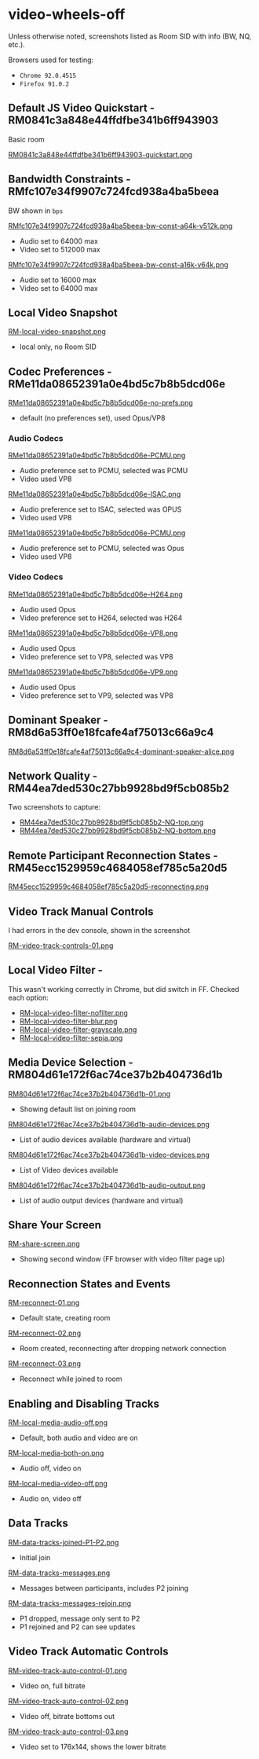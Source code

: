 # video-wheels-off

Unless otherwise noted, screenshots listed as Room SID with info (BW, NQ, etc.).

Browsers used for testing: 
- `Chrome 92.0.4515`
- `Firefox 91.0.2`


## Default JS Video Quickstart - RM0841c3a848e44ffdfbe341b6ff943903

Basic room

[RM0841c3a848e44ffdfbe341b6ff943903-quickstart.png](RM0841c3a848e44ffdfbe341b6ff943903-quickstart.png)

## Bandwidth Constraints - RMfc107e34f9907c724fcd938a4ba5beea

BW shown in `bps`

[RMfc107e34f9907c724fcd938a4ba5beea-bw-const-a64k-v512k.png](RMfc107e34f9907c724fcd938a4ba5beea-bw-const-a64k-v512k.png)
- Audio set to 64000 max
- Video set to 512000 max

[RMfc107e34f9907c724fcd938a4ba5beea-bw-const-a16k-v64k.png](RMfc107e34f9907c724fcd938a4ba5beea-bw-const-a16k-v64k.png)
- Audio set to 16000 max
- Video set to 64000 max

## Local Video Snapshot

[RM-local-video-snapshot.png](RM-local-video-snapshot.png)

- local only, no Room SID

## Codec Preferences - RMe11da08652391a0e4bd5c7b8b5dcd06e

[RMe11da08652391a0e4bd5c7b8b5dcd06e-no-prefs.png](RMe11da08652391a0e4bd5c7b8b5dcd06e-no-prefs.png)
- default (no preferences set), used Opus/VP8

### Audio Codecs

[RMe11da08652391a0e4bd5c7b8b5dcd06e-PCMU.png](RMe11da08652391a0e4bd5c7b8b5dcd06e-PCMU.png)
- Audio preference set to PCMU, selected was PCMU
- Video used VP8

[RMe11da08652391a0e4bd5c7b8b5dcd06e-ISAC.png](RMe11da08652391a0e4bd5c7b8b5dcd06e-ISAC.png)
- Audio preference set to ISAC, selected was OPUS
- Video used VP8

[RMe11da08652391a0e4bd5c7b8b5dcd06e-PCMU.png](RMe11da08652391a0e4bd5c7b8b5dcd06e-PCMU.png)
- Audio preference set to PCMU, selected was Opus
- Video used VP8

### Video Codecs

[RMe11da08652391a0e4bd5c7b8b5dcd06e-H264.png](RMe11da08652391a0e4bd5c7b8b5dcd06e-H264.png)
- Audio used Opus
- Video preference set to H264, selected was H264

[RMe11da08652391a0e4bd5c7b8b5dcd06e-VP8.png](RMe11da08652391a0e4bd5c7b8b5dcd06e-VP8.png)
- Audio used Opus
- Video preference set to VP8, selected was VP8

[RMe11da08652391a0e4bd5c7b8b5dcd06e-VP9.png](RMe11da08652391a0e4bd5c7b8b5dcd06e-VP9.png)
- Audio used Opus
- Video preference set to VP9, selected was VP8

## Dominant Speaker - RM8d6a53ff0e18fcafe4af75013c66a9c4

[RM8d6a53ff0e18fcafe4af75013c66a9c4-dominant-speaker-alice.png](RM8d6a53ff0e18fcafe4af75013c66a9c4-dominant-speaker-alice.png)

## Network Quality - RM44ea7ded530c27bb9928bd9f5cb085b2

Two screenshots to capture:

- [RM44ea7ded530c27bb9928bd9f5cb085b2-NQ-top.png](RM44ea7ded530c27bb9928bd9f5cb085b2-NQ-top.png)
- [RM44ea7ded530c27bb9928bd9f5cb085b2-NQ-bottom.png](RM44ea7ded530c27bb9928bd9f5cb085b2-NQ-bottom.png)

## Remote Participant Reconnection States - RM45ecc1529959c4684058ef785c5a20d5

[RM45ecc1529959c4684058ef785c5a20d5-reconnecting.png](RM45ecc1529959c4684058ef785c5a20d5-reconnecting.png)

## Video Track Manual Controls

I had errors in the dev console, shown in the screenshot

[RM-video-track-controls-01.png](RM-video-track-controls-01.png)

## Local Video Filter - 

This wasn't working correctly in Chrome, but did switch in FF. Checked each option:

- [RM-local-video-filter-nofilter.png](RM-local-video-filter-nofilter.png)
- [RM-local-video-filter-blur.png](RM-local-video-filter-blur.png)
- [RM-local-video-filter-grayscale.png](RM-local-video-filter-grayscale.png)
- [RM-local-video-filter-sepia.png](RM-local-video-filter-sepia.png)

## Media Device Selection - RM804d61e172f6ac74ce37b2b404736d1b

[RM804d61e172f6ac74ce37b2b404736d1b-01.png](RM804d61e172f6ac74ce37b2b404736d1b-01.png)
- Showing default list on joining room

[RM804d61e172f6ac74ce37b2b404736d1b-audio-devices.png](RM804d61e172f6ac74ce37b2b404736d1b-audio-devices.png)
- List of audio devices available (hardware and virtual)

[RM804d61e172f6ac74ce37b2b404736d1b-video-devices.png](RM804d61e172f6ac74ce37b2b404736d1b-video-devices.png)
- List of Video devices available

[RM804d61e172f6ac74ce37b2b404736d1b-audio-output.png](RM804d61e172f6ac74ce37b2b404736d1b-audio-output.png)
- List of audio output devices (hardware and virtual)

## Share Your Screen

[RM-share-screen.png](RM-share-screen.png)
- Showing second window (FF browser with video filter page up)

## Reconnection States and Events 

[RM-reconnect-01.png](RM-reconnect-01.png)
- Default state, creating room

[RM-reconnect-02.png](RM-reconnect-02.png)
- Room created, reconnecting after dropping network connection

[RM-reconnect-03.png](RM-reconnect-03.png)
- Reconnect while joined to room

## Enabling and Disabling Tracks

[RM-local-media-audio-off.png](RM-local-media-audio-off.png)
- Default, both audio and video are on

[RM-local-media-both-on.png](RM-local-media-both-on.png)
- Audio off, video on

[RM-local-media-video-off.png](RM-local-media-video-off.png)
- Audio on, video off

## Data Tracks

[RM-data-tracks-joined-P1-P2.png](RM-data-tracks-joined-P1-P2.png)
- Initial join

[RM-data-tracks-messages.png](RM-data-tracks-messages.png)
- Messages between participants, includes P2 joining

[RM-data-tracks-messages-rejoin.png](RM-data-tracks-messages-rejoin.png)
- P1 dropped, message only sent to P2
- P1 rejoined and P2 can see updates

## Video Track Automatic Controls

[RM-video-track-auto-control-01.png](RM-video-track-auto-control-01.png)
- Video on, full bitrate

[RM-video-track-auto-control-02.png](RM-video-track-auto-control-02.png)
- Video off, bitrate bottoms out

[RM-video-track-auto-control-03.png](RM-video-track-auto-control-03.png)
- Video set to 176x144, shows the lower bitrate



